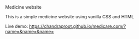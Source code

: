 Medicine website

This is a simple medicine website using vanilla CSS and HTML

Live demo: https://chandraproot.github.io/medicare.com/?name=&name=&name=
